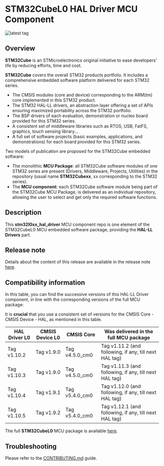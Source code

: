 # STM32CubeL0 HAL Driver MCU Component

![latest tag](https://img.shields.io/github/v/tag/STMicroelectronics/stm32l0xx_hal_driver.svg?color=brightgreen)

## Overview

**STM32Cube** is an STMicroelectronics original initiative to ease developers' life by reducing efforts, time and cost.

**STM32Cube** covers the overall STM32 products portfolio. It includes a comprehensive embedded software platform delivered for each STM32 series.
   * The CMSIS modules (core and device) corresponding to the ARM(tm) core implemented in this STM32 product.
   * The STM32 HAL-LL drivers, an abstraction layer offering a set of APIs ensuring maximized portability across the STM32 portfolio.
   * The BSP drivers of each evaluation, demonstration or nucleo board provided for this STM32 series.
   * A consistent set of middleware libraries such as RTOS, USB, FatFS, graphics, touch sensing library...
   * A full set of software projects (basic examples, applications, and demonstrations) for each board provided for this STM32 series.

Two models of publication are proposed for the STM32Cube embedded software:
   * The monolithic **MCU Package**: all STM32Cube software modules of one STM32 series are present (Drivers, Middleware, Projects, Utilities) in the repository (usual name **STM32Cubexx**, xx corresponding to the STM32 series).
   * The **MCU component**: each STM32Cube software module being part of the STM32Cube MCU Package, is delivered as an individual repository, allowing the user to select and get only the required software functions.

## Description

This **stm32l0xx_hal_driver** MCU component repo is one element of the STM32CubeL0 MCU embedded software package, providing the **HAL-LL Drivers** part.

## Release note

Details about the content of this release are available in the release note [here](https://htmlpreview.github.io/?https://github.com/STMicroelectronics/stm32l0xx_hal_driver/blob/master/Release_Notes.html).

## Compatibility information

In this table, you can find the successive versions of this HAL-LL Driver component, in line with the corresponding versions of the full MCU package:

It is **crucial** that you use a consistent set of versions for the CMSIS Core - CMSIS Device - HAL, as mentioned in this table.

HAL Driver L0 | CMSIS Device L0 | CMSIS Core | Was delivered in the full MCU package
------------- | --------------- | ---------- | -------------------------------------
Tag v1.10.2   | Tag v1.9.0 | Tag v4.5.0_cm0 | Tag v1.11.2 (and following, if any, till next HAL tag)
Tag v1.10.3   | Tag v1.9.0 | Tag v4.5.0_cm0 | Tag v1.11.3 (and following, if any, till next HAL tag)
Tag v1.10.4   | Tag v1.9.1 | Tag v5.4.0_cm0 | Tag v1.12.0 (and following, if any, till next HAL tag)
Tag v1.10.5   | Tag v1.9.2 | Tag v5.4.0_cm0 | Tag v1.12.1 (and following, if any, till next HAL tag)

The full **STM32CubeL0** MCU package is available [here](https://github.com/STMicroelectronics/STM32CubeL0).

## Troubleshooting

Please refer to the [CONTRIBUTING.md](CONTRIBUTING.md) guide.
